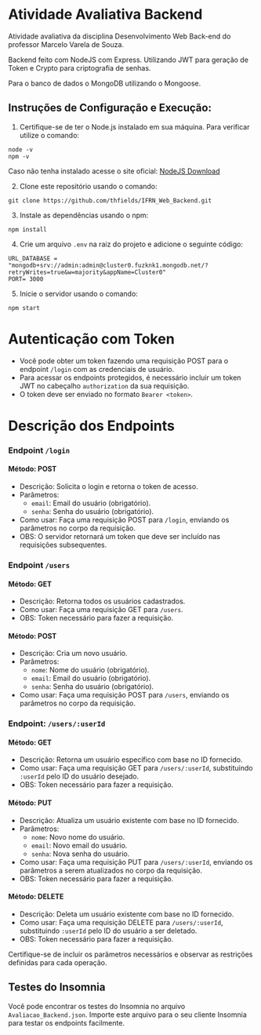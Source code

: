 # Atividade Avaliativa Backend

Atividade avaliativa da disciplina Desenvolvimento Web Back-end do professor Marcelo Varela de Souza.

Backend feito com NodeJS com Express. Utilizando JWT para geração de Token e Crypto para criptografia de senhas.

Para o banco de dados o MongoDB utilizando o Mongoose.

## Instruções de Configuração e Execução:

1. Certifique-se de ter o Node.js instalado em sua máquina.
  Para verificar utilize o comando:
```
node -v
npm -v
```
Caso não tenha instalado acesse o site oficial: 
[NodeJS Download](https://nodejs.org/en/download/current)

2. Clone este repositório usando o comando:
```
git clone https://github.com/thfields/IFRN_Web_Backend.git
```
3. Instale as dependências usando o npm:
```
npm install
```
4. Crie um arquivo `.env` na raiz do projeto e adicione o seguinte código:
```
URL_DATABASE = "mongodb+srv://admin:admin@cluster0.fuzknk1.mongodb.net/?retryWrites=true&w=majority&appName=Cluster0"
PORT= 3000
```
5. Inicie o servidor usando o comando:
```
npm start
```

# Autenticação com Token
 - Você pode obter um token fazendo uma requisição POST para o endpoint `/login` com as credenciais de usuário. 
 - Para acessar os endpoints protegidos, é necessário incluir um token JWT no cabeçalho `authorization` da sua requisição. 
 - O token deve ser enviado no formato `Bearer <token>`.


# Descrição dos Endpoints

### Endpoint `/login`

#### Método: POST
- Descrição: Solicita o login e retorna o token de acesso.
- Parâmetros: 
  - `email`: Email do usuário (obrigatório).
  - `senha`: Senha do usuário (obrigatório).
- Como usar: Faça uma requisição POST para `/login`, enviando os parâmetros no corpo da requisição.
- OBS: O servidor retornará um token que deve ser incluído nas requisições subsequentes.

### Endpoint `/users`

#### Método: GET
- Descrição: Retorna todos os usuários cadastrados.
- Como usar: Faça uma requisição GET para `/users`.
- OBS: Token necessário para fazer a requisição.

#### Método: POST
- Descrição: Cria um novo usuário.
- Parâmetros:
  - `nome`: Nome do usuário (obrigatório).
  - `email`: Email do usuário (obrigatório).
  - `senha`: Senha do usuário (obrigatório).
- Como usar: Faça uma requisição POST para `/users`, enviando os parâmetros no corpo da requisição.

### Endpoint: `/users/:userId`

#### Método: GET
- Descrição: Retorna um usuário específico com base no ID fornecido.
- Como usar: Faça uma requisição GET para `/users/:userId`, substituindo `:userId` pelo ID do usuário desejado.
- OBS: Token necessário para fazer a requisição.

#### Método: PUT
- Descrição: Atualiza um usuário existente com base no ID fornecido.
- Parâmetros:
  - `nome`: Novo nome do usuário.
  - `email`: Novo email do usuário.
  - `senha`: Nova senha do usuário.
- Como usar: Faça uma requisição PUT para `/users/:userId`, enviando os parâmetros a serem atualizados no corpo da requisição.
- OBS: Token necessário para fazer a requisição.

#### Método: DELETE
- Descrição: Deleta um usuário existente com base no ID fornecido.
- Como usar: Faça uma requisição DELETE para `/users/:userId`, substituindo `:userId` pelo ID do usuário a ser deletado.
- OBS: Token necessário para fazer a requisição.

Certifique-se de incluir os parâmetros necessários e observar as restrições definidas para cada operação.


## Testes do Insomnia
Você pode encontrar os testes do Insomnia no arquivo `Avaliacao_Backend.json`. Importe este arquivo para o seu cliente Insomnia para testar os endpoints facilmente.
